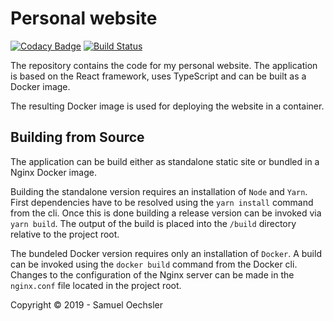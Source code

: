 # Personal website

[![Codacy Badge](https://api.codacy.com/project/badge/Grade/9a3bc2c8bd9c4d589df613113e0ed49a)](https://www.codacy.com?utm_source=github.com&utm_medium=referral&utm_content=Boxwrapper/oechsler&utm_campaign=Badge_Grade)
[![Build Status](https://travis-ci.com/Boxwrapper/oechsler.svg?token=n5VfjbXpcxkjTHSRuvoo&branch=master)](https://travis-ci.com/Boxwrapper/oechsler)

The repository contains the code for my personal website. The application is based on the React framework, uses TypeScript and can be built as a Docker image.

The resulting Docker image is used for deploying the website in a container.

## Building from Source

The application can be build either as standalone static site or bundled in a Nginx Docker image.

Building the standalone version requires an installation of `Node` and `Yarn`. First dependencies have to be resolved using the `yarn install` command from the cli. Once this is done building a release version can be invoked via `yarn build`. The output of the build is placed into the `/build` directory relative to the project root.

The bundeled Docker version requires only an installation of `Docker`. A build can be invoked using the `docker build` command from the Docker cli. Changes to the configuration of the Nginx server can be made in the `nginx.conf` file located in the project root.

Copyright &copy; 2019 - Samuel Oechsler
